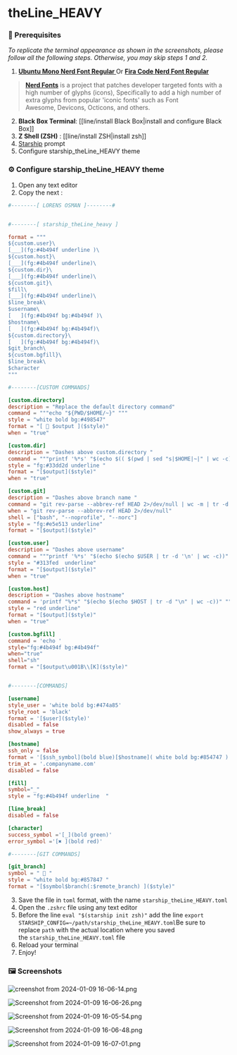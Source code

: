 # theLine_HEAVY

### 🧩 Prerequisites
 *To replicate the terminal appearance as shown in the screenshots, please follow all the following steps. Otherwise, you may skip steps 1 and 2.*
1. **[Ubuntu Mono Nerd Font Regular ](https://github.com/ryanoasis/nerd-fonts/tree/master/patched-fonts/UbuntuMono/Regular)**
Or  **[Fira Code Nerd Font Regular](https://github.com/ryanoasis/nerd-fonts/tree/master/patched-fonts/FiraCode/Regular)** 

> [**Nerd Fonts**](https://github.com/ryanoasis/nerd-fonts/tree/master) is a project that patches developer targeted fonts with a high number of glyphs (icons), Specifically to add a high number of extra glyphs from popular 'iconic fonts' such as Font Awesome, Devicons, Octicons, and others.

2. **Black Box Terminal**: [[line/install Black Box|install and configure Black Box]]
3. **Z Shell (ZSH)** : [[line/install ZSH|install zsh]]
4. [Starship](https://starship.rs/) prompt
5. Configure starship_theLine_HEAVY theme
### ⚙️ Configure starship_theLine_HEAVY theme
1. Open any text editor
2. Copy the next :
```toml
#--------[ LORENS OSMAN ]--------#


#--------[ starship_theLine_heavy ]

format = """
${custom.user}\
[___](fg:#4b494f underline )\
${custom.host}\
[___](fg:#4b494f underline)\
${custom.dir}\
[___](fg:#4b494f underline)\
${custom.git}\
$fill\
[___](fg:#4b494f underline)\
$line_break\
$username\
[   ](fg:#4b494f bg:#4b494f )\
$hostname\
[   ](fg:#4b494f bg:#4b494f)\
${custom.directory}\
[   ](fg:#4b494f bg:#4b494f)\
$git_branch\
${custom.bgfill}\
$line_break\
$character
"""

#--------[CUSTOM COMMANDS]

[custom.directory]
description = "Replace the default directory command"
command = """echo "${PWD/$HOME/~}" """
style = "white bold bg:#498547"
format = "[ 󰉋 $output ]($style)"
when = "true"

[custom.dir]
description = "Dashes above custom.directory "
command = """printf '%*s' "$(echo $(( $(pwd | sed "s|$HOME|~|" | wc -c) + 3 )))" '' | tr ' ' '_'"""
style = "fg:#33dd2d underline "
format = "[$output]($style)"
when = "true"

[custom.git]
description = "Dashes above branch name "
command = "git rev-parse --abbrev-ref HEAD 2>/dev/null | wc -m | tr -d '\\n' | xargs -I {} seq -s '_' {} | tr -d '[:digit:]'| awk '{print $0 \"____\"}'"
when = "git rev-parse --abbrev-ref HEAD 2>/dev/null"
shell = ["bash", "--noprofile", "--norc"]
style = "fg:#e5e513 underline"
format = "[$output]($style)"

[custom.user]
description = "Dashes above username"
command = """printf '%*s' "$(echo $(echo $USER | tr -d '\n' | wc -c))" '' | tr ' ' '_' """
style = "#313fed  underline"
format = "[$output]($style)"
when = "true"

[custom.host]
description = "Dashes above hostname"
command = 'printf "%*s" "$(echo $(echo $HOST | tr -d "\n" | wc -c))" "" | tr " " "_" '
style = "red underline"
format = "[$output]($style)"
when = "true"

[custom.bgfill]
command = 'echo '
style="fg:#4b494f bg:#4b494f"
when="true"
shell="sh"
format = "[$output\u001B\\[K]($style)"


#--------[COMMANDS]

[username]
style_user = 'white bold bg:#474a85'
style_root = 'black'
format = '[$user]($style)'
disabled = false
show_always = true

[hostname]
ssh_only = false
format = '[$ssh_symbol](bold blue)[$hostname]( white bold bg:#854747 )'
trim_at = '.companyname.com'
disabled = false

[fill]
symbol="_"
style = "fg:#4b494f underline  "

[line_break]
disabled = false

[character]
success_symbol ='[_](bold green)'
error_symbol ='[✖ ](bold red)'

#--------[GIT COMMANDS]

[git_branch]
symbol = "  "
style = "white bold bg:#857847 "
format = "[$symbol$branch(:$remote_branch) ]($style)"

```
3. Save the file in `toml` format, with the name `starship_theLine_HEAVY.toml`
4. Open the `.zshrc` file using any text editor
5. Before the line `eval "$(starship init zsh)"` add the line `export STARSHIP_CONFIG=~/path/starship_theLine_HEAVY.toml`Be sure to replace `path` with the actual location where you saved the `starship_theLine_HEAVY.toml` file
6. Reload your terminal
7. Enjoy!
### 🖼️ Screenshots


![creenshot from 2024-01-09 16-06-14.png](assets/heavy/Screenshot%20from%202024-01-09%2016-06-14.png)

![Screenshot from 2024-01-09 16-06-26.png](assets/heavy/Screenshot%20from%202024-01-09%2016-06-26.png)

![Screenshot from 2024-01-09 16-05-54.png](assets/heavy/Screenshot%20from%202024-01-09%2016-05-54.png)

![Screenshot from 2024-01-09 16-06-48.png](assets/heavy/Screenshot%20from%202024-01-09%2016-06-48.png)

![Screenshot from 2024-01-09 16-07-01.png](assets/heavy/Screenshot%20from%202024-01-09%2016-07-01.png)
